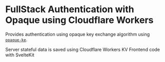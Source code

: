 # FullStack Authentication with Opaque using Cloudflare Workers

Provides authentication using opaque key exchange algorithm using [`opaque-ke`](https://github.com/novifinancial/opaque-ke).

Server stateful data is saved using Cloudflare Workers KV
Frontend code with SvelteKit
